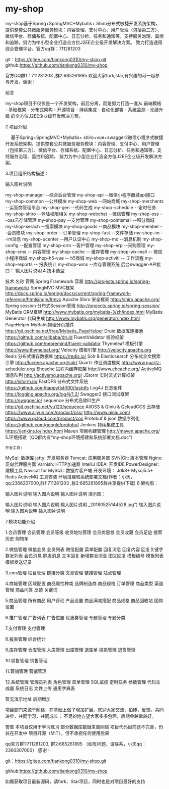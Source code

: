 # my-shop
my-shop基于Spring+SpringMVC+Mybatis+ Shiro分布式敏捷开发系统架构，提供整套公共微服务服务模块：内容管理、支付中心、用户管理（包括第三方）、微信平台、存储系统、配置中心、日志分析、任务和通知等，支持服务治理、监控和追踪，努力为中小型企业打造全方位J2EE企业级开发解决方案。 致力打造通用综合管理平台。官方qq群：711281203

git：https://gitee.com/tiankong0310/my-shop.git
github:https://github.com/tiankong0310/my-shop

官方QQ群1：711281203 ,群2:685261895 欢迎大家fork,star,有兴趣的可一起参与开发，谢谢！

前言

my-shop项目不仅仅是一个开发架构，前后分离，而是努力打造一套从 前端模板 - 基础框架 - 分布式架构 - 开源项目 - 持续集成 - 自动化部署 - 系统监测 - 无缝升级 的全方位J2EE企业级开发解决方案。

2.项目介绍

　 基于Spring+SpringMVC+Mybatis+ shiro+vue+swagger2微信小程序式敏捷开发系统架构，提供整套公共微服务服务模块：内容管理、支付中心、用户管理（包括第三方）、微信平台、存储系统、配置中心、日志分析、任务和通知等，支持服务治理、监控和追踪， 努力为中小型企业打造全方位J2EE企业级开发解决方案。

3.项目组织结构描述：

输入图片说明

my-shop-manager --综合后台管理
my-shop-api --微信小程序商城api接口
my-shop-common --公共模块
my-shop-web --网站商城
my-shop-merchants  --运营商管理平台
my-shop-gen --代码生成
my-shop-schedule --定时任务
my-shop-shiro --登陆权限相关
my-shop-webchat --微信管理
my-shop-oss   --oss云存储管理
my-shop-pay   --支付管理
my-shop-pointsmall  --积分商城
my-shop-serach   --搜索模块
my-shop-goods   --商品模块
my-shop-member  --会员模块
my-shop-order  --订单管理
my-shop-fast   --文件存储
my-shop-im   --im消息
my-shop-ucenter   --用户认证中心
my-shop-mq  --消息机制
my-shop-config   --配置管理
my-shop-crm   --客户管理
my-shop-erp   --采购管理
my-shop-cms  -- 内容管理
my-shop-cache  -- 缓存管理
my-shop-wx-mall -- 微信小程序商城
my-shop-h5-vue -- h5商城
my-shop-activiti -- 工作流程
my-shop-reports -- 报表统计
my-shop-wms  --库存管理系统
后台swagger-API接口： 输入图片说明 4.技术选型

技术	名称	官网
Spring Framework	容器	http://projects.spring.io/spring-framework/
SpringMVC	MVC框架	http://docs.spring.io/spring/docs/current/spring-framework-reference/htmlsingle/#mvc
Apache Shiro	安全框架	http://shiro.apache.org/
Spring session	分布式Session管理	http://projects.spring.io/spring-session/
MyBatis	ORM框架	http://www.mybatis.org/mybatis-3/zh/index.html
MyBatis Generator	代码生成	http://www.mybatis.org/generator/index.html
PageHelper	MyBatis物理分页插件	http://git.oschina.net/free/Mybatis_PageHelper
Druid	数据库连接池	https://github.com/alibaba/druid
FluentValidator	校验框架	https://github.com/neoremind/fluent-validator
Thymeleaf	模板引擎	http://www.thymeleaf.org/
Velocity	模板引擎	http://velocity.apache.org
Redis	分布式缓存数据库	https://redis.io/
Solr & Elasticsearch	分布式全文搜索引擎	http://lucene.apache.org/solr/ 
Quartz	作业调度框架	http://www.quartz-scheduler.org/
Ehcache	进程内缓存框架	http://www.ehcache.org/
ActiveMQ	消息队列	http://activemq.apache.org/
JStorm	实时流式计算框架	http://jstorm.io/
FastDFS	分布式文件系统	https://github.com/happyfish100/fastdfs
Log4J	日志组件	http://logging.apache.org/log4j/1.2/
Swagger2	接口测试框架	http://swagger.io/
sequence	分布式高效ID生产	http://git.oschina.net/yu120/sequence
AliOSS & Qiniu & QcloudCOS	云存储	https://www.aliyun.com/product/oss/ http://www.qiniu.com/ 
https://www.qcloud.com/product/cos
Protobuf & json	数据序列化	https://github.com/google/protobuf
Jenkins	持续集成工具	https://jenkins.io/index.html
Maven	项目构建管理	http://maven.apache.org/
5.环境搭建（QQ群内有“my-shop环境搭建和系统部署文档.doc”）

	开发工具:
MySql: 数据库
jetty: 开发服务器
Tomcat: 应用服务器
SVN|Git: 版本管理
Nginx: 反向代理服务器
Varnish: HTTP加速器
IntelliJ IDEA: 开发IDE
PowerDesigner: 建模工具
Navicat for MySQL: 数据库客户端
开发环境：
Jdk8+
Mysql5.5+
Redis
ActiveMQ
工具安装
环境搭建和系统部署文档(作者：小天，qq:2366207000,群1:711281203 ,群2:685261895群共享提供下载)
6.架构图：

输入图片说明 输入图片说明 输入图片说明 演示图：

输入图片说明 输入图片说明 输入图片说明 _20180525144528.jpg") 输入图片说明 输入图片说明 输入图片说明

7.模块功能介绍

1.会员管理 会员管理 会员等级 收货地址管理 会员优惠劵 会员收藏 会员足迹 搜索历史 购物车

2.微信管理 微信会员 会员列表 微信配置 菜单配置 回复消息 回复内容 回复关键字 群发列表 会员消息 群发消息 文本回复 新增群发消息 图文回复 模板编号 模板列表 模板发送记录

3.cms管理 栏目管理 链接分类 文章管理 链接管理 站点管理

4.商城管理 区域配置 商品属性种类 品牌制造商 商品规格 订单管理 商品类型 渠道管理 商品问答 反馈 关键词

5.商品管理 所有商品 用户评论 产品设置 商品满减搭配 商品规格 商品回收站 团购设置

6.推广管理 广告列表 广告位置 优惠劵管理 专题管理 专题分类

7.支付管理 支付管理

8.报表管理 综合统计

9.库存管理 仓库管理 入库管理 出库管理 退库单 报损管理 退货管理

10.销售管理 销售管理

11.营销管理 营销管理

12.系统管理 管理员列表 角色管理 菜单管理 SQL监控 定时任务 参数管理 代码生成器 系统日志 文件上传 通用字典表

暂无演示地址 后期增加

项目部门来源于网络，在基础上做了增加扩展，欢迎大家交流，拍砖，反馈，共同进步，共同学习，共同成长； 不足的地方望大家多多包涵，后期会越做越好。

警告 本项目仅用于学习练习 部分数据库数据来自网络 项目代码目前还不完善，仍处在开发中 项目开源（MIT），但不承担任何使用后果

qq官方群1:711281203, 群2:685261895 （如有问题，请联系，小天qq：2366307000） 感谢！

git：https://gitee.com/tiankong0310/my-shop.git

github:https://github.com/tiankong0310/my-shop

如需获取项目最新源码，请fork、Star项目，同时也是对项目最好的支持
